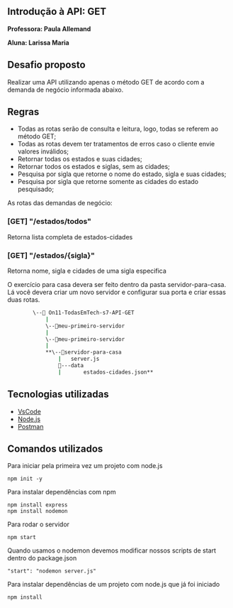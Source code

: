 ## Introdução à API: GET

**Professora: Paula Allemand**

**Aluna: Larissa Maria**

## Desafio proposto
<p>Realizar uma API utilizando apenas o método GET de acordo com a demanda de negócio informada abaixo.</p>

## Regras

- Todas as rotas serão de consulta e leitura, logo, todas se referem ao método GET;
- Todas as rotas devem ter tratamentos de erros caso o cliente envie valores inválidos;
- Retornar todas os estados e suas cidades;
- Retornar todos os estados e siglas, sem as cidades;
- Pesquisa por sigla que retorne o nome do estado, sigla e suas cidades;
- Pesquisa por sigla que retorne somente as cidades do estado pesquisado;

As rotas das demandas de negócio:

### [GET] "/estados/todos"

Retorna lista completa de estados-cidades

### [GET] "/estados/{sigla}"

Retorna nome, sigla e cidades de uma sigla especifica

O exercício para casa devera ser feito dentro da pasta servidor-para-casa. Lá você devera criar um novo servidor e configurar sua porta e criar essas duas rotas. 

```bash
		\--📂 On11-TodasEmTech-s7-API-GET
			|
			\--📂meu-primeiro-servidor
			|
			\--📂meu-primeiro-servidor
			|				
			**\--📂servidor-para-casa
			    |   server.js
			    📂---data
			    |       estados-cidades.json**
```


## Tecnologias utilizadas
- [VsCode](https://code.visualstudio.com/download)
- [Node.js](https://nodejs.org/en/download/)
- [Postman](https://www.postman.com/downloads/)

## Comandos utilizados

Para iniciar pela primeira vez um projeto com node.js

    npm init -y

Para instalar dependências com npm

    npm install express
    npm install nodemon

Para rodar o servidor

    npm start

Quando usamos o nodemon devemos modificar nossos scripts de start dentro do package.json

    "start": "nodemon server.js"

Para instalar dependências de um projeto com node.js que já foi iniciado

    npm install











